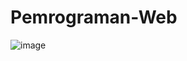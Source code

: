 # Pemrograman-Web
![image](https://github.com/skedaddlers/Pemrograman-Web/assets/143975698/9a8bd7cd-99ab-42e3-bcdf-90e26c747861)
